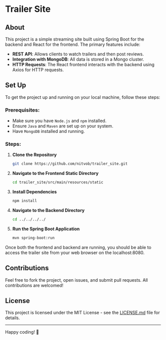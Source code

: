 # Trailer Site

## About

This project is a simple streaming site built using Spring Boot for the backend and React for the frontend. The primary features include:

- **REST API**: Allows clients to watch trailers and then post reviews.
- **Integration with MongoDB**: All data is stored in a Mongo cluster.
- **HTTP Requests**: The React frontend interacts with the backend using Axios for HTTP requests.

## Set Up

To get the project up and running on your local machine, follow these steps:

### Prerequisites:

- Make sure you have `Node.js` and `npm` installed.
- Ensure `Java` and `Maven` are set up on your system.
- Have `MongoDB` installed and running.

### Steps:

1. **Clone the Repository**

   ```bash
   git clone https://github.com/nitvob/trailer_site.git
   ```

2. **Navigate to the Frontend Static Directory**

   ```bash
   cd trailer_site/src/main/resources/static
   ```

3. **Install Dependencies**

   ```bash
   npm install
   ```

4. **Navigate to the Backend Directory**

   ```bash
   cd ../../../../
   ```

5. **Run the Spring Boot Application**
   ```bash
   mvn spring-boot:run
   ```

Once both the frontend and backend are running, you should be able to access the trailer site from your web browser on the localhost:8080.

## Contributions

Feel free to fork the project, open issues, and submit pull requests. All contributions are welcomed!

## License

This project is licensed under the MIT License - see the [LICENSE.md](LICENSE.md) file for details.

---

Happy coding! 🚀
